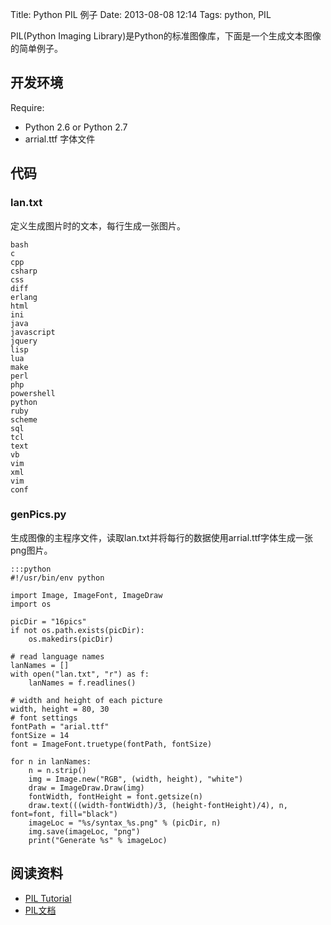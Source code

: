 Title: Python PIL 例子
Date: 2013-08-08 12:14
Tags: python, PIL

PIL(Python Imaging Library)是Python的标准图像库，下面是一个生成文本图像的简单例子。
## 开发环境

Require:

*  Python 2.6 or Python 2.7
*  arrial.ttf 字体文件
## 代码

### lan.txt
定义生成图片时的文本，每行生成一张图片。

	bash
	c
	cpp
	csharp
	css
	diff
	erlang
	html
	ini
	java
	javascript
	jquery
	lisp
	lua
	make
	perl
	php
	powershell
	python
	ruby
	scheme
	sql
	tcl
	text
	vb
	vim
	xml
	vim
	conf

### genPics.py

生成图像的主程序文件，读取lan.txt并将每行的数据使用arrial.ttf字体生成一张png图片。

    :::python
	#!/usr/bin/env python
	 
	import Image, ImageFont, ImageDraw
	import os
	
	picDir = "16pics"
	if not os.path.exists(picDir):
	    os.makedirs(picDir)
	
	# read language names
	lanNames = []
	with open("lan.txt", "r") as f:
	    lanNames = f.readlines()
	
	# width and height of each picture
	width, height = 80, 30
	# font settings
	fontPath = "arial.ttf"
	fontSize = 14
	font = ImageFont.truetype(fontPath, fontSize) 
	
	for n in lanNames:
	    n = n.strip()
	    img = Image.new("RGB", (width, height), "white")
	    draw = ImageDraw.Draw(img)
	    fontWidth, fontHeight = font.getsize(n)
	    draw.text(((width-fontWidth)/3, (height-fontHeight)/4), n, font=font, fill="black")
	    imageLoc = "%s/syntax_%s.png" % (picDir, n)
	    img.save(imageLoc, "png")
	    print("Generate %s" % imageLoc)

## 阅读资料

*  [PIL Tutorial](http://effbot.org/imagingbook/)
*  [PIL文档](http://www.pythonware.com/library/pil/handbook/index.htm)

